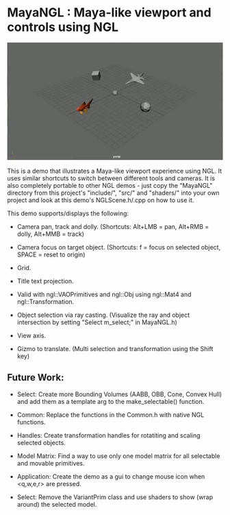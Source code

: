 # MayaNGL : Maya-like viewport and controls using NGL

<p align="center">
  <img src="mayangl_demo.gif">
</p>

This is a demo that illustrates a Maya-like viewport experience using NGL. It uses similar shortcuts to switch between different tools and cameras.
It is also completely portable to other NGL demos - just copy the "MayaNGL" directory from this project's "include/", "src/" and "shaders/" into your own project and look at this demo's NGLScene.h/.cpp on how to use it.

This demo supports/displays the following:

- Camera pan, track and dolly. (Shortcuts: Alt+LMB = pan, Alt+RMB = dolly, Alt+MMB = track)

- Camera focus on target object. (Shortcuts: f = focus on selected object, SPACE = reset to origin)

- Grid.

- Title text projection.

- Valid with ngl::VAOPrimitives and ngl::Obj using ngl::Mat4 and ngl::Transformation.

- Object selection via ray casting. (Visualize the ray and object intersection by setting "Select<true> m_select;" in MayaNGL.h)

- View axis.

- Gizmo to translate. (Multi selection and transformation using the Shift key)


## Future Work:

- Select: Create more Bounding Volumes (AABB, OBB, Cone, Convex Hull) and add them as a template arg to the make_selectable() function.

- Common: Replace the functions in the Common.h with native NGL functions.

- Handles: Create transformation handles for rotatiting and scaling selected objects.

- Model Matrix: Find a way to use only one model matrix for all selectable and movable primitives.

- Application: Create the demo as a gui to change mouse icon when <q,w,e,r> are pressed.

- Select: Remove the VariantPrim class and use shaders to show (wrap around) the selected model.
